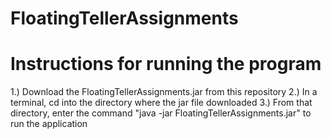 # FloatingTellerAssignments
# Instructions for running the program
1.) Download the FloatingTellerAssignments.jar from this repository
2.) In a terminal, cd into the directory where the jar file downloaded
3.) From that directory, enter the command "java -jar FloatingTellerAssignments.jar" to run the application
